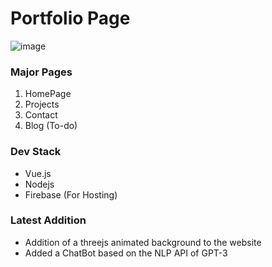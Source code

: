 # Portfolio Page

![image](https://user-images.githubusercontent.com/11738485/151189700-52e31cda-eac9-4232-a3a1-3e840e2bb389.png)

### Major Pages

1. HomePage
2. Projects
3. Contact
4. Blog (To-do)

### Dev Stack

- Vue.js
- Nodejs
- Firebase (For Hosting)

### Latest Addition

- Addition of a threejs animated background to the website
- Added a ChatBot based on the NLP API of GPT-3
